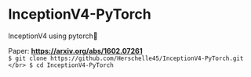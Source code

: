# InceptionV4-PyTorch
InceptionV4 using pytorch🚀

Paper: **https://arxiv.org/abs/1602.07261** </br>
``
$ git clone https://github.com/Herschelle45/InceptionV4-PyTorch.git </br>
$ cd InceptionV4-PyTorch
``
